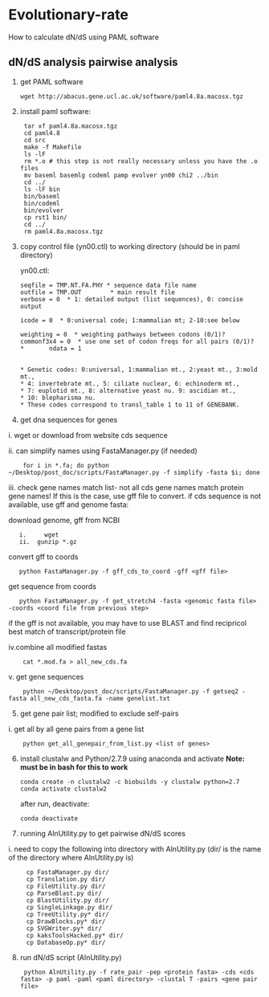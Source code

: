 # Evolutionary-rate
How to calculate dN/dS using PAML software

## dN/dS analysis pairwise analysis

1. get PAML software

       wget http://abacus.gene.ucl.ac.uk/software/paml4.8a.macosx.tgz
      
2. install paml software:
  
        tar xf paml4.8a.macosx.tgz
        cd paml4.8
        cd src
        make -f Makefile
        ls -lF
        rm *.o # this step is not really necessary unless you have the .o files
        mv baseml basemlg codeml pamp evolver yn00 chi2 ../bin
        cd ../
        ls -lF bin
        bin/baseml
        bin/codeml
        bin/evolver
        cp rst1 bin/
        cd ../
        rm paml4.8a.macosx.tgz
        
3. copy control file (yn00.ctl) to working directory (should be in paml directory)

   yn00.ctl:

       seqfile = TMP.NT.FA.PHY * sequence data file name
       outfile = TMP.OUT        * main result file
       verbose = 0  * 1: detailed output (list sequences), 0: concise output

       icode = 0  * 0:universal code; 1:mammalian mt; 2-10:see below

       weighting = 0  * weighting pathways between codons (0/1)?
       commonf3x4 = 0  * use one set of codon freqs for all pairs (0/1)? 
       *       ndata = 1


       * Genetic codes: 0:universal, 1:mammalian mt., 2:yeast mt., 3:mold mt.,
       * 4: invertebrate mt., 5: ciliate nuclear, 6: echinoderm mt., 
       * 7: euplotid mt., 8: alternative yeast nu. 9: ascidian mt., 
       * 10: blepharisma nu.
       * These codes correspond to transl_table 1 to 11 of GENEBANK.

4. get dna sequences for genes

  i. wget or download from website cds sequence
  
  ii. can simplify names using FastaManager.py (if needed)
  
        for i in *.fa; do python ~/Desktop/post_doc/scripts/FastaManager.py -f simplify -fasta $i; done
  
  iii. check gene names match list- not all cds gene names match protein gene names! If this is the case, use gff file to convert. if cds sequence is not available, use gff and genome fasta:
  
   download genome, gff from NCBI
   
       i.     wget 
       ii.	gunzip *.gz
       
   convert gff to coords
   
       python FastaManager.py -f gff_cds_to_coord -gff <gff file>
       
   get sequence from coords
   
       python FastaManager.py -f get_stretch4 -fasta <genomic fasta file> -coords <coord file from previous step>
       
   if the gff is not available, you may have to use BLAST and find recipricol best match of transcript/protein file
  
  iv.combine all modified fastas
  
        cat *.mod.fa > all_new_cds.fa
        
  v. get gene sequences
  
        python ~/Desktop/post_doc/scripts/FastaManager.py -f getseq2 -fasta all_new_cds_fasta.fa -name genelist.txt

5. get gene pair list; modified to exclude self-pairs

  i. get all by all gene pairs from a gene list
  
        python get_all_genepair_from_list.py <list of genes>
        

6. install clustalw and Python/2.7.9 using anaconda and activate **Note: must be in bash for this to work**

       conda create -n clustalw2 -c biobuilds -y clustalw python=2.7
       conda activate clustalw2
       
   after run, deactivate:
   
       conda deactivate

7. running AlnUtility.py to get pairwise dN/dS scores
  
  i. need to copy the following into directory with AlnUtility.py (dir/ is the name of the directory where AlnUtility.py is)

         cp FastaManager.py dir/
         cp Translation.py dir/
         cp FileUtility.py dir/
         cp ParseBlast.py dir/
         cp BlastUtility.py dir/
         cp SingleLinkage.py dir/
         cp TreeUtility.py* dir/
         cp DrawBlocks.py* dir/
         cp SVGWriter.py* dir/
         cp kaksToolsHacked.py* dir/
         cp DatabaseOp.py* dir/
          
  8. run dN/dS script (AlnUtility.py)
    
          python AlnUtility.py -f rate_pair -pep <protein fasta> -cds <cds fasta> -p paml -paml <paml directory> -clustal T -pairs <gene pair file>
          
